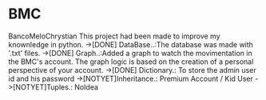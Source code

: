 # BMC
BancoMeloChrystian
This project had been made to improve my knownledge in python.
->[DONE] DataBase..:The database was made with '.txt' files.
->[DONE] Graph..:Added a graph to watch the movimentation in the BMC's account. The graph logic is based on the creation of a personal perspective of your account.
->[DONE] Dictionary.: To store the admin user id and his password 
->[NOTYET]Inheritance.: Premium Account / Kid User 
->[NOTYET]Tuples.: NoIdea 